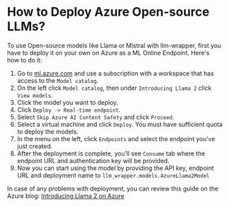 # How to Deploy Azure Open-source LLMs?


To use Open-source models like Llama or Mistral with llm-wrapper, first you have to deploy it on your own on Azure as a ML Online Endpoint. 
Here's how to do it:
1. Go to [ml.azure.com](https://ml.azure.com/) and use a subscription with a workspace that has access to the
   `Model catalog`.
2. On the left click `Model catalog`, then under `Introducing Llama 2` click `View models`.
3. Click the model you want to deploy.
4. Click `Deploy -> Real-time endpoint`.
5. Select `Skip Azure AI Content Safety` and click `Proceed`.
6. Select a virtual machine and click `Deploy`. You must have sufficient quota to deploy the models. 
7. In the menu on the left, click `Endpoints` and select the endpoint you've just created.
8. After the deployment is complete, you'll see `Consume` tab where the endpoint URL and authentication key will be
   provided.
9. Now you can start using the model by providing the API key, endpoint URL and deployment name to
   `llm_wrapper.models.AzureLlama2Model`

In case of any problems with deployment, you can review this guide on the Azure blog: 
[Introducing Llama 2 on Azure](https://techcommunity.microsoft.com/t5/ai-machine-learning-blog/introducing-llama-2-on-azure/ba-p/3881233)

